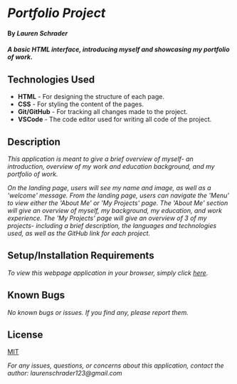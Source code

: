 # _Portfolio Project_

#### By _**Lauren Schrader**_

#### _A basic HTML interface, introducing myself and showcasing my portfolio of work._

## Technologies Used

* **HTML** - For designing the structure of each page.
* **CSS** - For styling the content of the pages.
* **Git/GitHub** - For tracking all changes made to the project.
* **VSCode** - The code editor used for writing all code of the project.

## Description

_This application is meant to give a brief overview of myself- an introduction, overview of my work and education background, and my portfolio of work._

_On the landing page, users will see my name and image, as well as a 'welcome' message. From the landing page, users can navigate the 'Menu' to view either the 'About Me' or 'My Projects' page. The 'About Me' section will give an overview of myself, my background, my education, and work experience. The 'My Projects' page will give an overview of 3 of my projects- including a brief description, the languages and technologies used, as well as the GitHub link for each project._

## Setup/Installation Requirements

_To view this webpage application in your browser, simply click [here](https://laurenschrader.github.io/Portfolio-Project/)_. 

## Known Bugs

_No known bugs or issues. If you find any, please report them._

## License

[MIT](./License.txt)

_For any issues, questions, or concerns about this application, contact the author: laurenschrader123@gmail.com_
